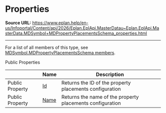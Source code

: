 # Properties

**Source URL:** https://www.eplan.help/en-us/Infoportal/Content/api/2026/Eplan.EplApi.MasterDatau~Eplan.EplApi.MasterData.MDSymbol+MDPropertyPlacementsSchema_properties.html

---

For a list of all members of this type, see [MDSymbol.MDPropertyPlacementsSchema members](Eplan.EplApi.MasterDatau~Eplan.EplApi.MasterData.MDSymbol+MDPropertyPlacementsSchema_members.html).

Public Properties

|  | Name | Description |
| --- | --- | --- |
| Public Property | [Id](Eplan.EplApi.MasterDatau~Eplan.EplApi.MasterData.MDSymbol+MDPropertyPlacementsSchema~Id.html) | Returns the ID of the property placements configuration |
| Public Property | [Name](Eplan.EplApi.MasterDatau~Eplan.EplApi.MasterData.MDSymbol+MDPropertyPlacementsSchema~Name.html) | Returns the name of the property placements configuration |


